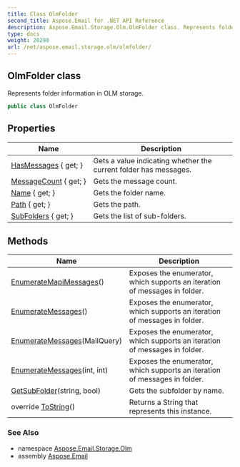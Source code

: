 ```yaml
---
title: Class OlmFolder
second_title: Aspose.Email for .NET API Reference
description: Aspose.Email.Storage.Olm.OlmFolder class. Represents folder information in OLM storage
type: docs
weight: 20290
url: /net/aspose.email.storage.olm/olmfolder/
---
```

## OlmFolder class

Represents folder information in OLM storage.

```csharp
public class OlmFolder
```

## Properties

| Name | Description |
| --- | --- |
| [HasMessages](../../aspose.email.storage.olm/olmfolder/hasmessages/) { get; } | Gets a value indicating whether the current folder has messages. |
| [MessageCount](../../aspose.email.storage.olm/olmfolder/messagecount/) { get; } | Gets the message count. |
| [Name](../../aspose.email.storage.olm/olmfolder/name/) { get; } | Gets the folder name. |
| [Path](../../aspose.email.storage.olm/olmfolder/path/) { get; } | Gets the path. |
| [SubFolders](../../aspose.email.storage.olm/olmfolder/subfolders/) { get; } | Gets the list of sub-folders. |

## Methods

| Name | Description |
| --- | --- |
| [EnumerateMapiMessages](../../aspose.email.storage.olm/olmfolder/enumeratemapimessages/)() | Exposes the enumerator, which supports an iteration of messages in folder. |
| [EnumerateMessages](../../aspose.email.storage.olm/olmfolder/enumeratemessages/#enumeratemessages)() | Exposes the enumerator, which supports an iteration of messages in folder. |
| [EnumerateMessages](../../aspose.email.storage.olm/olmfolder/enumeratemessages/#enumeratemessages_1)(MailQuery) | Exposes the enumerator, which supports an iteration of messages in folder. |
| [EnumerateMessages](../../aspose.email.storage.olm/olmfolder/enumeratemessages/#enumeratemessages_2)(int, int) | Exposes the enumerator, which supports an iteration of messages in folder. |
| [GetSubFolder](../../aspose.email.storage.olm/olmfolder/getsubfolder/)(string, bool) | Gets the subfolder by name. |
| override [ToString](../../aspose.email.storage.olm/olmfolder/tostring/)() | Returns a String that represents this instance. |

### See Also

* namespace [Aspose.Email.Storage.Olm](../../aspose.email.storage.olm/)
* assembly [Aspose.Email](../../)


